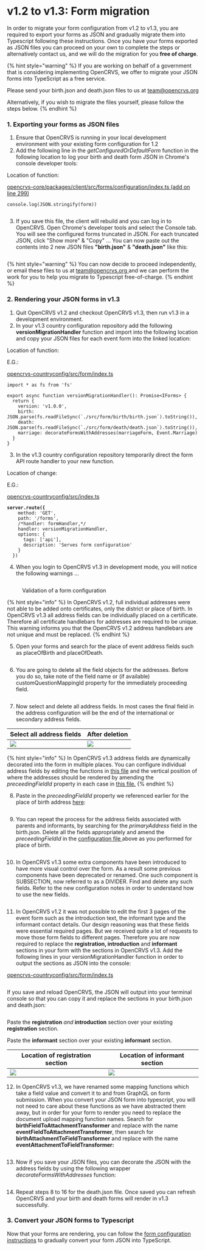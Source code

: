 # v1.2 to v1.3: Form migration

In order to migrate your form configuration from v1.2 to v1.3, you are required to export your forms as JSON and gradually migrate them into Typescript following these instructions.  Once you have your forms exported as JSON files you can proceed on your own to complete the steps or alternatively contact us, and we will do the migration for you **free of charge**.



{% hint style="warning" %}
If you are working on behalf of a government that is considering implementing OpenCRVS, we offer to migrate your JSON forms into TypeScript as a free service.

Please send your birth.json and death.json files to us at [team@opencrvs.org](mailto:team@opencrvs.org?subject:WebsiteEnquiry)

Alternatively, if you wish to migrate the files yourself, please follow the steps below.
{% endhint %}



### 1. Exporting your forms as JSON files

1. Ensure that OpenCRVS is running in your local development environment with your existing form configuration for 1.2
2. Add the following line in the _getConfiguredOrDefaultForm_ function in the following location to log your birth and death form JSON in Chrome's console developer tools:

Location of function:

[opencrvs-core/packages/client/src/forms/configuration/index.ts (add on line 299)](https://github.com/opencrvs/opencrvs-core/blob/e97a3ba68df6c67324c7b5ed8bafabcd795c1df4/packages/client/src/forms/configuration/index.ts#L299)

```
console.log(JSON.stringify(form))
```

<figure><img src="../../../.gitbook/assets/Screenshot 2023-08-29 at 15.40.09.png" alt=""><figcaption></figcaption></figure>

3. If you save this file, the client will rebuild and you can log in to OpenCRVS. Open Chrome's developer tools and select the Console tab. You will see the configured forms truncated in JSON. For each truncated JSON, click "Show more" & "Copy" ... You can now paste out the contents into 2 new JSON files **"birth.json"** & **"death.json"** like this:

<figure><img src="../../../.gitbook/assets/Screenshot 2023-08-29 at 17.08.19.png" alt=""><figcaption></figcaption></figure>



{% hint style="warning" %}
You can now decide to proceed independently, or email these files to us at [team@opencrvs.org ](mailto:team@opencrvs.org)and we can perform the work for you to help you migrate to Typescript free-of-charge.
{% endhint %}

### 2. Rendering your JSON forms in v1.3

1. Quit OpenCRVS v1.2 and checkout OpenCRVS v1.3, then run v1.3 in a development environment.
2. In your v1.3 country configuration repository add the following **versionMigrationHandler** function and import into the following location and copy your JSON files for each event form into the linked location:

Location of function:

E.G.:

[opencrvs-countryconfig/src/form/index.ts](https://github.com/opencrvs/opencrvs-countryconfig/blob/f8a27ece80825bd2579434eab9be1b94e6fee0e3/src/form/index.ts#L18)

```
import * as fs from 'fs'

export async function versionMigrationHandler(): Promise<IForms> {
  return {
    version: 'v1.0.0',
    birth: JSON.parse(fs.readFileSync(`./src/form/birth/birth.json`).toString()),
    death: JSON.parse(fs.readFileSync(`./src/form/death/death.json`).toString()),
    marriage: decorateFormsWithAddresses(marriageForm, Event.Marriage)
  }
}
```

3. In the v1.3 country configuration repository temporarily direct the form API route handler to your new function.

Location of change:

E.G.:

[opencrvs-countryconfig/src/index.ts](https://github.com/opencrvs/opencrvs-countryconfig/blob/f8a27ece80825bd2579434eab9be1b94e6fee0e3/src/index.ts#L320)

<pre><code><strong>server.route({
</strong>    method: 'GET',
    path: '/forms',
    /*handler: formHandler,*/
    handler: versionMigrationHandler,
    options: {
      tags: ['api'],
      description: 'Serves form configuration'
    }
  })
</code></pre>

4. When you login to OpenCRVS v1.3 in development mode, you will notice the following warnings ...

<figure><img src="../../../.gitbook/assets/Screenshot 2023-08-29 at 18.33.05.png" alt=""><figcaption><p>Validation of a form configuration</p></figcaption></figure>

{% hint style="info" %}
In OpenCRVS v1.2, full individual addresses were not able to be added onto certificates, only the district or place of birth. In OpenCRVS v1.3 all address fields can be individually placed on a certificate. Therefore all certificate handlebars for addresses are required to be unique. This warning informs you that the OpenCRVS v1.2 address handlebars are not unique and must be replaced.
{% endhint %}

5. Open your forms and search for the place of event address fields such as placeOfBirth and placeOfDeath.

<figure><img src="../../../.gitbook/assets/Screenshot 2023-08-30 at 16.20.20.png" alt=""><figcaption></figcaption></figure>

6. You are going to delete all the field objects for the addresses. Before you do so, take note of the field name or (if available) customQuestionMappingId property for the immediately proceeding field.

<figure><img src="../../../.gitbook/assets/Screenshot 2023-08-30 at 16.22.16.png" alt=""><figcaption></figcaption></figure>

7. Now select and delete all address fields. In most cases the final field in the address configuration will be the end of the international or secondary address fields.

| Select all address fields                                                 | After deletion                                                        |
| ------------------------------------------------------------------------- | --------------------------------------------------------------------- |
| ![](<../../../.gitbook/assets/Screenshot 2023-08-30 at 16.22.47 (1).png>) | ![](<../../../.gitbook/assets/Screenshot 2023-08-30 at 16.23.08.png>) |

{% hint style="info" %}
In OpenCRVS v1.3 address fields are dynamically decorated into the form in multiple places. You can configure individual address fields by editing the functions in [this file](https://github.com/opencrvs/opencrvs-countryconfig/blob/08bf134af4e7ab0624b94f74756caf5f4f263bf6/src/form/addresses/address-fields.ts#L176) and the vertical position of where the addresses should be rendered by amending the _preceedingFieldId_ property in each case in [this file.](https://github.com/opencrvs/opencrvs-countryconfig/blob/08bf134af4e7ab0624b94f74756caf5f4f263bf6/src/form/addresses/index.ts#L43)
{% endhint %}

8. Paste in the _preceedingFieldId_ property we referenced earlier for the place of birth address [here](https://github.com/opencrvs/opencrvs-countryconfig/blob/08bf134af4e7ab0624b94f74756caf5f4f263bf6/src/form/addresses/index.ts#L43):

<figure><img src="../../../.gitbook/assets/Screenshot 2023-08-30 at 16.33.32.png" alt=""><figcaption></figcaption></figure>

9. You can repeat the process for the address fields associated with parents and informants, by searching for the _primaryAddress_ field in the birth.json. Delete all the fields appropriately and amend the _preceedingFieldId_ in the [configuration file ](https://github.com/opencrvs/opencrvs-countryconfig/blob/08bf134af4e7ab0624b94f74756caf5f4f263bf6/src/form/addresses/index.ts#L58)above as you performed for place of birth.

<figure><img src="../../../.gitbook/assets/Screenshot 2023-08-30 at 16.23.27.png" alt=""><figcaption></figcaption></figure>

10. In OpenCRVS v1.3 some extra components have been introduced to have more visual control over the form. As a result some previous components have been deprecated or renamed. One such component is SUBSECTION, now referred to as a DIVIDER. Find and delete any such fields. Refer to the new configuration notes in order to understand how to use the new fields.

<figure><img src="../../../.gitbook/assets/Screenshot 2023-08-30 at 16.38.02.png" alt=""><figcaption></figcaption></figure>

11. In OpenCRVS v1.2 it was not possible to edit the first 3 pages of the event form such as the introduction text, the informant type and the informant contact details. Our design reasoning was that these fields were essential required pages. But we received quite a lot of requests to move those form fields to different pages. Therefore you are now required to replace the **registration, introduction** and **informant** sections in your form with the sections in OpenCRVS v1.3. Add the following lines in your versionMigrationHandler function in order to output the sections as JSON into the console:

[opencrvs-countryconfig/src/form/index.ts](https://github.com/opencrvs/opencrvs-countryconfig/blob/f8a27ece80825bd2579434eab9be1b94e6fee0e3/src/form/index.ts#L18)

<figure><img src="../../../.gitbook/assets/Screenshot 2023-08-30 at 16.49.17.png" alt=""><figcaption></figcaption></figure>

If you save and reload OpenCRVS, the JSON will output into your terminal console so that you can copy it and replace the sections in your birth.json and death.json:

<figure><img src="../../../.gitbook/assets/Screenshot 2023-08-30 at 16.49.39.png" alt=""><figcaption></figcaption></figure>

Paste the **registration** _and_ **introduction** section over your existing **registration** section.

Paste the **informant** section over your existing **informant** section.

| Location of registration section                                      | Location of informant section                                             |
| --------------------------------------------------------------------- | ------------------------------------------------------------------------- |
| ![](<../../../.gitbook/assets/Screenshot 2023-08-30 at 16.42.43.png>) | ![](<../../../.gitbook/assets/Screenshot 2023-08-30 at 16.43.23 (1).png>) |

12. In OpenCRVS v1.3, we have renamed some mapping functions which take a field value and convert it to and from GraphQL on form submission. When you convert your JSON form into typescript, you will not need to care about these functions as we have abstracted them away, but in order for your form to render you need to replace the document upload mapping function names. Search for **birthFieldToAttachmentTransformer** and replace with the name **eventFieldToAttachmentTransformer**, then search for **birthAttachmentToFieldTransformer** and replace with the name **eventAttachmentToFieldTransformer:**

<figure><img src="../../../.gitbook/assets/Screenshot 2023-08-30 at 16.59.32.png" alt=""><figcaption></figcaption></figure>

13. Now if you save your JSON files, you can decorate the JSON with the address fields by using the following wrapper _decorateFormsWithAddresses_ function:

<figure><img src="../../../.gitbook/assets/Screenshot 2023-08-30 at 16.35.08.png" alt=""><figcaption></figcaption></figure>

14. Repeat steps 8 to 16 for the death.json file. Once saved you can refresh OpenCRVS and your birth and death forms will render in v1.3 successfully.

### 3. Convert your JSON forms to Typescript

Now that your forms are rendering, you can follow the [form configuration instructions](../../../setup/3.-installation/3.2-set-up-your-own-country-configuration/3.2.7-configure-declaration-forms.md) to gradually convert your form JSON into TypeScript.
